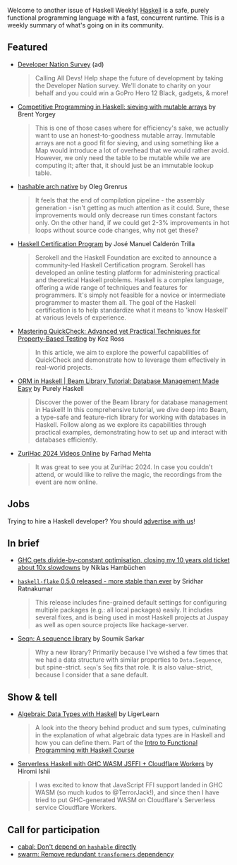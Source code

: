 Welcome to another issue of Haskell Weekly!
[Haskell](https://www.haskell.org) is a safe, purely functional programming language with a fast, concurrent runtime.
This is a weekly summary of what's going on in its community.

## Featured

<!-- Runs on June 27.  -->
- [Developer Nation Survey](https://developereconomics.net/?member_id=haskell&utm_medium=nl_ad_4) (ad)
  > Calling All Devs! Help shape the future of development by taking the Developer Nation survey. We'll donate to charity on your behalf and you could win a GoPro Hero 12 Black, gadgets, & more!

- [Competitive Programming in Haskell: sieving with mutable arrays](https://byorgey.github.io/blog/posts/2024/06/21/cpih-product-divisors.html) by Brent Yorgey
  > This is one of those cases where for efficiency's sake, we actually want to use an honest-to-goodness mutable array. Immutable arrays are not a good fit for sieving, and using something like a Map would introduce a lot of overhead that we would rather avoid. However, we only need the table to be mutable while we are computing it; after that, it should just be an immutable lookup table.

- [hashable arch native](https://oleg.fi/gists/posts/2024-06-24-hashable-arch-native.html) by Oleg Grenrus
  > It feels that the end of compilation pipeline - the assembly generation - isn't getting as much attention as it could. Sure, these improvements would only decrease run times constant factors only. On the other hand, if we could get 2-3% improvements in hot loops without source code changes, why not get these?

- [Haskell Certification Program](https://discourse.haskell.org/t/haskell-certification-program/9798) by José Manuel Calderón Trilla
  > Serokell and the Haskell Foundation are excited to announce a community-led Haskell Certification program. Serokell has developed an online testing platform for administering practical and theoretical Haskell problems. Haskell is a complex language, offering a wide range of techniques and features for programmers. It's simply not feasible for a novice or intermediate programmer to master them all. The goal of the Haskell certification is to help standardize what it means to 'know Haskell' at various levels of experience.

- [Mastering QuickCheck: Advanced yet Practical Techniques for Property-Based Testing](https://library.mlabs.city/mastering-quickcheck) by Koz Ross
  > In this article, we aim to explore the powerful capabilities of QuickCheck and demonstrate how to leverage them effectively in real-world projects.

- [ORM in Haskell | Beam Library Tutorial: Database Management Made Easy](https://www.youtube.com/watch?v=sbN9nL9LBQU) by Purely Haskell
  > Discover the power of the Beam library for database management in Haskell! In this comprehensive tutorial, we dive deep into Beam, a type-safe and feature-rich library for working with databases in Haskell. Follow along as we explore its capabilities through practical examples, demonstrating how to set up and interact with databases efficiently.

- [ZuriHac 2024 Videos Online](https://discourse.haskell.org/t/zurihac-2024-videos-online/9781) by Farhad Mehta
  > It was great to see you at ZuriHac 2024. In case you couldn't attend, or would like to relive the magic, the recordings from the event are now online.

## Jobs

Trying to hire a Haskell developer?
You should [advertise with us](https://haskellweekly.news/advertising.html)!

## In brief

- [GHC gets divide-by-constant optimisation, closing my 10 years old ticket about 10x slowdowns](https://gitlab.haskell.org/ghc/ghc/-/issues/9041) by Niklas Hambüchen

- [`haskell-flake` 0.5.0 released - more stable than ever](https://discourse.haskell.org/t/haskell-flake-0-5-0-released-more-stable-than-ever/9796) by Sridhar Ratnakumar
  > This release includes fine-grained default settings for configuring multiple packages (e.g.: all local packages) easily. It includes several fixes, and is being used in most Haskell projects at Juspay as well as open source projects like hackage-server.

- [Seqn: A sequence library](https://discourse.haskell.org/t/seqn-a-sequence-library/9785) by Soumik Sarkar
  > Why a new library? Primarily because I've wished a few times that we had a data structure with similar properties to `Data.Sequence`, but spine-strict. `seqn`'s `Seq` fits that role. It is also value-strict, because I consider that a sane default.

## Show & tell

- [Algebraic Data Types with Haskell](https://youtu.be/rkr0dUk0qUc) by LigerLearn
  > A look into the theory behind product and sum types, culminating in the explanation of what algebraic data types are in Haskell and how you can define them. Part of the [Intro to Functional Programming with Haskell Course](https://www.youtube.com/playlist?list=PLMWwct3_kb-2xtOziG1gQYMVr691GadR4)

- [Serverless Haskell with GHC WASM JSFFI + Cloudflare Workers](https://discourse.haskell.org/t/serverless-haskell-with-ghc-wasm-jsffi-cloudflare-workers/9784) by Hiromi Ishii
  > I was excited to know that JavaScript FFI support landed in GHC WASM (so much kudos to @TerrorJack!), and since then I have tried to put GHC-generated WASM on Cloudflare's Serverless service Cloudflare Workers.

## Call for participation

- [cabal: Don't depend on `hashable` directly](https://github.com/haskell/cabal/issues/10140)
- [swarm: Remove redundant `transformers` dependency](https://github.com/swarm-game/swarm/issues/1993)
